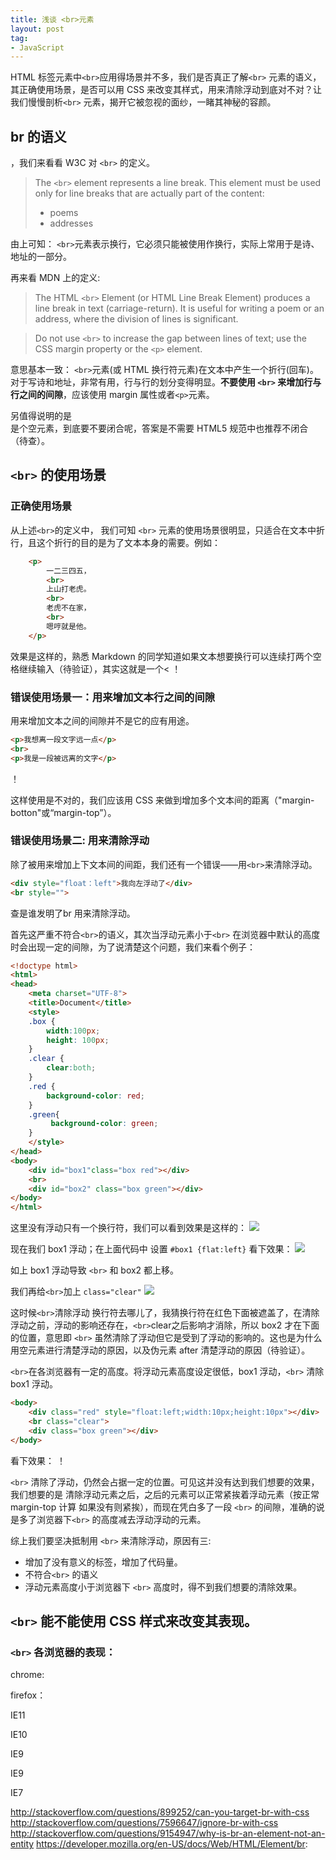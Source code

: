 ```yaml
---
title: 浅谈 <br>元素
layout: post
tag:
- JavaScript
---
```

HTML 标签元素中`<br>`应用得场景并不多，我们是否真正了解`<br>` 元素的语义，其正确使用场景，是否可以用 CSS 来改变其样式，用来清除浮动到底对不对？让我们慢慢剖析`<br>` 元素，揭开它被忽视的面纱，一睹其神秘的容颜。

## br 的语义
，我们来看看 W3C 对 `<br>` 的定义。
>The `<br>` element represents a line break.
>This element must be used only for line breaks that are actually part of the 
> content:
>  + poems
>  + addresses

由上可知： `<br>`元素表示换行，它必须只能被使用作换行，实际上常用于是诗、地址的一部分。

再来看 MDN 上的定义:
>The HTML `<br>` Element (or HTML Line Break Element) produces a line break in text (carriage-return). It is useful for writing a poem or an address, where the division of lines is significant.

>Do not use `<br>` to increase the gap between lines of text; use the CSS margin property or the `<p>` element.

意思基本一致：  `<br>`元素(或 HTML 换行符元素)在文本中产生一个折行(回车)。对于写诗和地址，非常有用，行与行的划分变得明显。**不要使用 `<br>` 来增加行与行之间的间隙**，应该使用 margin 属性或者`<p>`元素。

另值得说明的是 <br> 是个空元素，到底要不要闭合呢，答案是不需要 HTML5 规范中也推荐不闭合（待查）。

## `<br>` 的使用场景

### 正确使用场景
从上述`<br>`的定义中， 我们可知 `<br>` 元素的使用场景很明显，只适合在文本中折行，且这个折行的目的是为了文本本身的需要。例如：
```html
    <p>
        一二三四五，
        <br>
        上山打老虎。
        <br>
        老虎不在家，
        <br>
        嗯哼就是他。
    </p>
```

效果是这样的，熟悉 Markdown 的同学知道如果文本想要换行可以连续打两个空格继续输入（待验证），其实这就是一个<
！[](http://paddingme.qiniudn.com/21.PNG)

### 错误使用场景一：用来增加文本行之间的间隙
用来增加文本之间的间隙并不是它的应有用途。
```html
<p>我想离一段文字远一点</p>
<br>
<p>我是一段被远离的文字</p>
```
！[](http://paddingme.qiniudn.com/22.PNG)

这样使用是不对的，我们应该用 CSS 来做到增加多个文本间的距离（"margin-botton"或“margin-top”）。

### 错误使用场景二: 用来清除浮动
除了被用来增加上下文本间的间距，我们还有一个错误——用`<br>`来清除浮动。
```html
<div style="float：left">我向左浮动了</div>
<br style="">
```

查是谁发明了br 用来清除浮动。

首先这严重不符合`<br>`的语义，其次当浮动元素小于`<br>` 在浏览器中默认的高度时会出现一定的间隙，为了说清楚这个问题，我们来看个例子：

```html
<!doctype html>
<html>
<head>
    <meta charset="UTF-8">
    <title>Document</title>
    <style>
    .box {
        width:100px;
        height: 100px;
    }
    .clear {
        clear:both;
    }
    .red {
        background-color: red;
    }
    .green{
         background-color: green;
    }
    </style>
</head>
<body>
    <div id="box1"class="box red"></div>
    <br>
    <div id="box2" class="box green"></div>
</body>
</html>
```

这里没有浮动只有一个换行符，我们可以看到效果是这样的：
![](http://paddingme.qiniudn.com/hh.PNG)


现在我们 box1 浮动；在上面代码中 设置 `#box1 {flat:left}` 看下效果：
![](http://paddingme.qiniudn.com/bb.PNG)


如上 box1 浮动导致 `<br>` 和 box2 都上移。

我们再给`<br>`加上 `class="clear"`
![](http://paddingme.qiniudn.com/xx.PNG)


这时候`<br>`清除浮动 换行符去哪儿了，我猜换行符在红色下面被遮盖了，在清除浮动之前，浮动的影响还存在，`<br>`clear之后影响才消除，所以 box2 才在下面的位置，意思即 `<br>` 虽然清除了浮动但它是受到了浮动的影响的。这也是为什么用空元素进行清楚浮动的原因，以及伪元素 after 清楚浮动的原因（待验证）。

`<br>`在各浏览器有一定的高度。将浮动元素高度设定很低，box1 浮动，`<br>` 清除 box1 浮动。

```html
<body>
    <div class="red" style="float:left;width:10px;height:10px"></div>
    <br class="clear">
    <div class="box green"></div>
</body>
```
看下效果：
！[](http://paddingme.qiniudn.com/ss.PNG)


`<br>` 清除了浮动，仍然会占据一定的位置。可见这并没有达到我们想要的效果，我们想要的是 清除浮动元素之后，之后的元素可以正常紧挨着浮动元素（按正常 margin-top 计算 如果没有则紧挨），而现在凭白多了一段 `<br>` 的间隙，准确的说是多了浏览器下`<br>` 的高度减去浮动浮动的元素。

综上我们要坚决抵制用 `<br>` 来清除浮动，原因有三:
+ 增加了没有意义的标签，增加了代码量。
+ 不符合`<br>` 的语义
+ 浮动元素高度小于浏览器下 `<br>` 高度时，得不到我们想要的清除效果。





## `<br>` 能不能使用 CSS 样式来改变其表现。

### `<br>` 各浏览器的表现：

chrome:

firefox：

IE11

IE10

IE9

IE9

IE7




http://stackoverflow.com/questions/899252/can-you-target-br-with-css
http://stackoverflow.com/questions/7596647/ignore-br-with-css
http://stackoverflow.com/questions/9154947/why-is-br-an-element-not-an-entity
https://developer.mozilla.org/en-US/docs/Web/HTML/Element/br:
